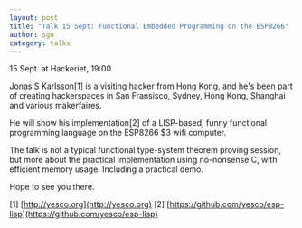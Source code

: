 ```yaml
---
layout: post
title: "Talk 15 Sept: Functional Embedded Programming on the ESP8266"
author: sgo
category: talks
---
```

15 Sept. at Hackeriet, 19:00

Jonas S Karlsson[1] is a visiting hacker from Hong Kong, and he's been part of
creating hackerspaces in San Fransisco, Sydney, Hong Kong, Shanghai and various
makerfaires.

He will show his implementation[2] of a LISP-based, funny functional programming
language on the ESP8266 $3 wifi computer.

The talk is not a typical functional type-system theorem proving session, but
more about the practical implementation using no-nonsense C, with efficient
memory usage. Including a practical demo.

Hope to see you there.

[1] [http://yesco.org](http://yesco.org)
[2] [https://github.com/yesco/esp-lisp](https://github.com/yesco/esp-lisp)

